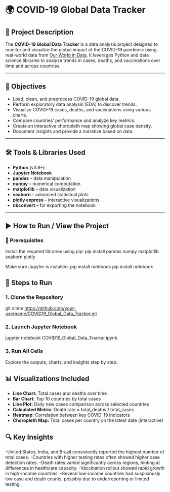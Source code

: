# 🌍 COVID-19 Global Data Tracker

## 📘 Project Description

The **COVID-19 Global Data Tracker** is a data analysis project designed to monitor and visualize the global impact of the COVID-19 pandemic using real-world data from [Our World in Data](https://ourworldindata.org/coronavirus). It leverages Python and data science libraries to analyze trends in cases, deaths, and vaccinations over time and across countries.

---

## 🎯 Objectives

- Load, clean, and preprocess COVID-19 global data.
- Perform exploratory data analysis (EDA) to discover trends.
- Visualize COVID-19 cases, deaths, and vaccinations using various charts.
- Compare countries’ performance and analyze key metrics.
- Create an interactive choropleth map showing global case density.
- Document insights and provide a narrative based on data.

---

## 🛠️ Tools & Libraries Used

- **Python** (v3.8+)
- **Jupyter Notebook**
- **pandas** – data manipulation
- **numpy** – numerical computation
- **matplotlib** – data visualization
- **seaborn** – advanced statistical plots
- **plotly express** – interactive visualizations
- **nbconvert** – for exporting the notebook

---

## ▶️ How to Run / View the Project

### 🔧 Prerequisites

Install the required libraries using pip:
pip install pandas numpy matplotlib seaborn plotly

Make sure Jupyter is installed:
pip install notebook
pip install notebook

## 🚀 Steps to Run
### 1. Clone the Repository
git clone https://github.com/your-username/COVID19_Global_Data_Tracker.git

### 2. Launch Jupyter Notebook
jupyter notebook COVID19_Global_Data_Tracker.ipynb

### 3. Run All Cells
Explore the outputs, charts, and insights step by step.

## 📊 Visualizations Included
- **Line Chart:** Total cases and deaths over time
- **Bar Chart:** Top 10 countries by total cases
- **Line Plot:** Daily new cases comparison across selected countries
- **Calculated Metric:** Death rate = total_deaths / total_cases
- **Heatmap:** Correlation between key COVID-19 indicators
- **Choropleth Map:** Total cases per country on the latest date (interactive)
## 🔍 Key Insights
-United States, India, and Brazil consistently reported the highest number of total cases.
-Countries with higher testing rates often showed higher case detection rates.
-Death rates varied significantly across regions, hinting at differences in healthcare capacity.
-Vaccination rollout showed rapid growth in high-income countries.
-Several low-income countries had suspiciously low case and death counts, possibly due to underreporting or limited testing.







